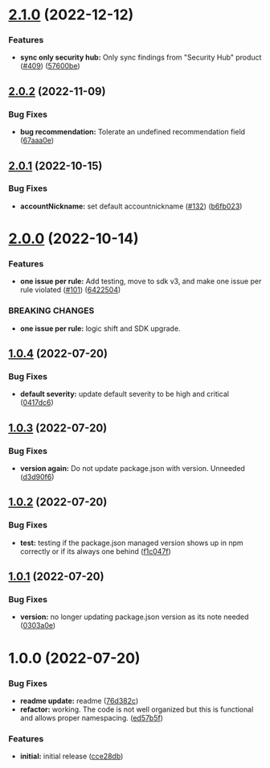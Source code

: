 # [2.1.0](https://github.com/stratiformdigital/security-hub-sync/compare/v2.0.2...v2.1.0) (2022-12-12)


### Features

* **sync only security hub:**  Only sync findings from "Security Hub" product ([#409](https://github.com/stratiformdigital/security-hub-sync/issues/409)) ([57600be](https://github.com/stratiformdigital/security-hub-sync/commit/57600bec86a307bc2c77b91707fd27496731458c))

## [2.0.2](https://github.com/stratiformdigital/security-hub-sync/compare/v2.0.1...v2.0.2) (2022-11-09)


### Bug Fixes

* **bug recommendation:** Tolerate an undefined recommendation field ([67aaa0e](https://github.com/stratiformdigital/security-hub-sync/commit/67aaa0e634085c37a6254b31bb9429d90b02d4e7))

## [2.0.1](https://github.com/stratiformdigital/security-hub-sync/compare/v2.0.0...v2.0.1) (2022-10-15)


### Bug Fixes

* **accountNickname:**  set default accountnickname ([#132](https://github.com/stratiformdigital/security-hub-sync/issues/132)) ([b6fb023](https://github.com/stratiformdigital/security-hub-sync/commit/b6fb023ef28846a1a36936e74239eacdbcb12403))

# [2.0.0](https://github.com/stratiformdigital/security-hub-sync/compare/v1.0.4...v2.0.0) (2022-10-14)


### Features

* **one issue per rule:**  Add testing, move to sdk v3, and make one issue per rule violated ([#101](https://github.com/stratiformdigital/security-hub-sync/issues/101)) ([6422504](https://github.com/stratiformdigital/security-hub-sync/commit/6422504338706c25d20fe2d9c971f89daa1ebd82))


### BREAKING CHANGES

* **one issue per rule:** logic shift and SDK upgrade.

## [1.0.4](https://github.com/stratiformdigital/security-hub-sync/compare/v1.0.3...v1.0.4) (2022-07-20)


### Bug Fixes

* **default severity:** update default severity to be high and critical ([0417dc6](https://github.com/stratiformdigital/security-hub-sync/commit/0417dc6815fae56d184f60802fc91adc9dfc583c))

## [1.0.3](https://github.com/stratiformdigital/security-hub-sync/compare/v1.0.2...v1.0.3) (2022-07-20)


### Bug Fixes

* **version again:**  Do not update package.json with version.  Unneeded ([d3d90f6](https://github.com/stratiformdigital/security-hub-sync/commit/d3d90f63cceaa5a40b78018ba404794c982e2471))

## [1.0.2](https://github.com/stratiformdigital/security-hub-sync/compare/v1.0.1...v1.0.2) (2022-07-20)


### Bug Fixes

* **test:** testing if the package.json managed version shows up in npm correctly or if its always one behind ([f1c047f](https://github.com/stratiformdigital/security-hub-sync/commit/f1c047f8250501385055977697157c851215c352))

## [1.0.1](https://github.com/stratiformdigital/security-hub-sync/compare/v1.0.0...v1.0.1) (2022-07-20)


### Bug Fixes

* **version:** no longer updating package.json version as its note needed ([0303a0e](https://github.com/stratiformdigital/security-hub-sync/commit/0303a0e930eee19a806ebc980fdc6ae528304342))

# 1.0.0 (2022-07-20)


### Bug Fixes

* **readme update:** readme ([76d382c](https://github.com/stratiformdigital/security-hub-sync/commit/76d382c35049980b2b06863e4256a4b8c3f799cd))
* **refactor:** working.  The code is not well organized but this is functional and allows proper namespacing. ([ed57b5f](https://github.com/stratiformdigital/security-hub-sync/commit/ed57b5f21f757861bba40e93e70d53acd99e1f92))


### Features

* **initial:** initial release ([cce28db](https://github.com/stratiformdigital/security-hub-sync/commit/cce28dbd14e6f394dc9e534e481cd01a21ce18a1))
